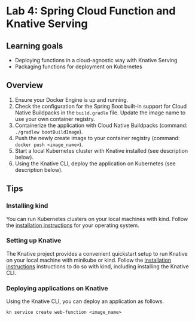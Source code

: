 # Lab 4: Spring Cloud Function and Knative Serving

## Learning goals

* Deploying functions in a cloud-agnostic way with Knative Serving
* Packaging functions for deployment on Kubernetes

## Overview

1. Ensure your Docker Engine is up and running.
2. Check the configuration for the Spring Boot built-in support for Cloud Native Buildpacks in the `build.gradle` file. Update the image name to use your own container registry.
3. Containerize the application with Cloud Native Buildpacks (command: `./gradlew bootBuildImage`).
4. Push the newly create image to your container registry (command: `docker push <image_name>`).
5. Start a local Kubernetes cluster with Knative installed (see description below).
6. Using the Knative CLI, deploy the application on Kubernetes (see description below).

## Tips

### Installing kind

You can run Kubernetes clusters on your local machines with kind. Follow the [installation instructions](https://kind.sigs.k8s.io/docs/user/quick-start/#installation) for your operating system.

### Setting up Knative

The Knative project provides a convenient quickstart setup to run Knative on your local machine with minikube or kind. Follow the [installation instructions](https://knative.dev/docs/getting-started/quickstart-install/) instructions to do so with kind, including installing the Knative CLI.

### Deploying applications on Knative

Using the Knative CLI, you can deploy an application as follows.

```shell
kn service create web-function <image_name>
```
